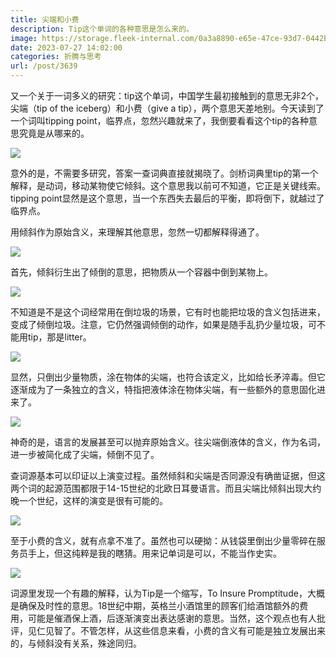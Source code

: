 ```yaml
---
title: 尖端和小费
description: Tip这个单词的各种意思是怎么来的。
image: https://storage.fleek-internal.com/0a3a8890-e65e-47ce-93d7-0442b9209d38-bucket/blog/posts/2023-07/Screenshot_20230727-123211.jpg
date: 2023-07-27 14:02:00
categories: 折腾与思考
url: /post/3639
---
```


又一个关于一词多义的研究：tip这个单词，中国学生最初接触到的意思无非2个，尖端（tip of the iceberg）和小费（give a tip），两个意思天差地别。今天读到了一个词叫tipping point，临界点，忽然兴趣就来了，我倒要看看这个tip的各种意思究竟是从哪来的。

![](https://storage.fleek-internal.com/0a3a8890-e65e-47ce-93d7-0442b9209d38-bucket/blog/posts/2023-07/Screenshot_20230727-123211.jpg)

意外的是，不需要多研究，答案一查词典直接就揭晓了。剑桥词典里tip的第一个解释，是动词，移动某物使它倾斜。这个意思我以前可不知道，它正是关键线索。tipping point显然是这个意思，当一个东西失去最后的平衡，即将倒下，就越过了临界点。

用倾斜作为原始含义，来理解其他意思，忽然一切都解释得通了。

![](https://storage.fleek-internal.com/0a3a8890-e65e-47ce-93d7-0442b9209d38-bucket/blog/posts/2023-07/Screenshot_20230727-123233.jpg)

首先，倾斜衍生出了倾倒的意思，把物质从一个容器中倒到某物上。

![](https://storage.fleek-internal.com/0a3a8890-e65e-47ce-93d7-0442b9209d38-bucket/blog/posts/2023-07/Screenshot_20230727-123316.jpg)

不知道是不是这个词经常用在倒垃圾的场景，它有时也能把垃圾的含义包括进来，变成了倾倒垃圾。注意，它仍然强调倾倒的动作，如果是随手乱扔少量垃圾，可不能用tip，那是litter。

![](https://storage.fleek-internal.com/0a3a8890-e65e-47ce-93d7-0442b9209d38-bucket/blog/posts/2023-07/Screenshot_20230727-123251.jpg)

显然，只倒出少量物质，涂在物体的尖端，也符合该定义，比如给长矛淬毒。但它逐渐成为了一条独立的含义，特指把液体涂在物体尖端，有一些额外的意思固化进来了。

![](https://storage.fleek-internal.com/0a3a8890-e65e-47ce-93d7-0442b9209d38-bucket/blog/posts/2023-07/Screenshot_20230727-123349.jpg)

神奇的是，语言的发展甚至可以抛弃原始含义。往尖端倒液体的含义，作为名词，进一步被简化成了尖端，倾倒不见了。

查词源基本可以印证以上演变过程。虽然倾斜和尖端是否同源没有确凿证据，但这两个词的起源范围都限于14-15世纪的北欧日耳曼语言。而且尖端比倾斜出现大约晚一个世纪，这样的演变是很有可能的。

![](https://storage.fleek-internal.com/0a3a8890-e65e-47ce-93d7-0442b9209d38-bucket/blog/posts/2023-07/Screenshot_20230727-124202.jpg)

至于小费的含义，就有点拿不准了。虽然也可以硬拗：从钱袋里倒出少量零碎在服务员手上，但这纯粹是我的瞎猜。用来记单词是可以，不能当作史实。

![](https://storage.fleek-internal.com/0a3a8890-e65e-47ce-93d7-0442b9209d38-bucket/blog/posts/2023-07/Screenshot_20230727-132349.jpg)

词源里发现一个有趣的解释，认为Tip是一个缩写，To Insure Promptitude，大概是确保及时性的意思。18世纪中期，英格兰小酒馆里的顾客们给酒馆额外的费用，可能是催酒保上酒，后逐渐演变出表达感谢的意思。当然，这个观点也有人批评，见仁见智了。不管怎样，从这些信息来看，小费的含义有可能是独立发展出来的，与倾斜没有关系，殊途同归。
